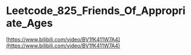 # Leetcode_825_Friends_Of_Appropriate_Ages

[https://www.bilibili.com/video/BV1fK411W7A4](https://www.bilibili.com/video/BV1fK411W7A4)